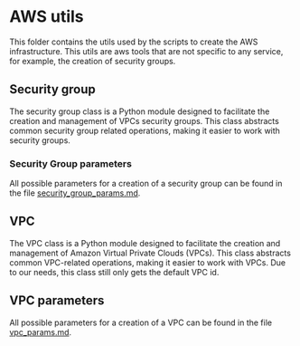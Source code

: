 # AWS utils

This folder contains the utils used by the scripts to create the AWS infrastructure. This utils are aws tools that are not specific to any service, for example, the creation of security groups.

## Security group

The security group class is a Python module designed to facilitate the creation and management of VPCs security groups. This class abstracts common security group related operations, making it easier to work with security groups.

### Security Group parameters

All possible parameters for a creation of a security group can be found in the file [security_group_params.md](security_group_params.md).

## VPC

The VPC class is a Python module designed to facilitate the creation and management of Amazon Virtual Private Clouds (VPCs). This class abstracts common VPC-related operations, making it easier to work with VPCs. Due to our needs, this class still only gets the default VPC id.

## VPC parameters

All possible parameters for a creation of a VPC can be found in the file [vpc_params.md](vpc_params.md).
